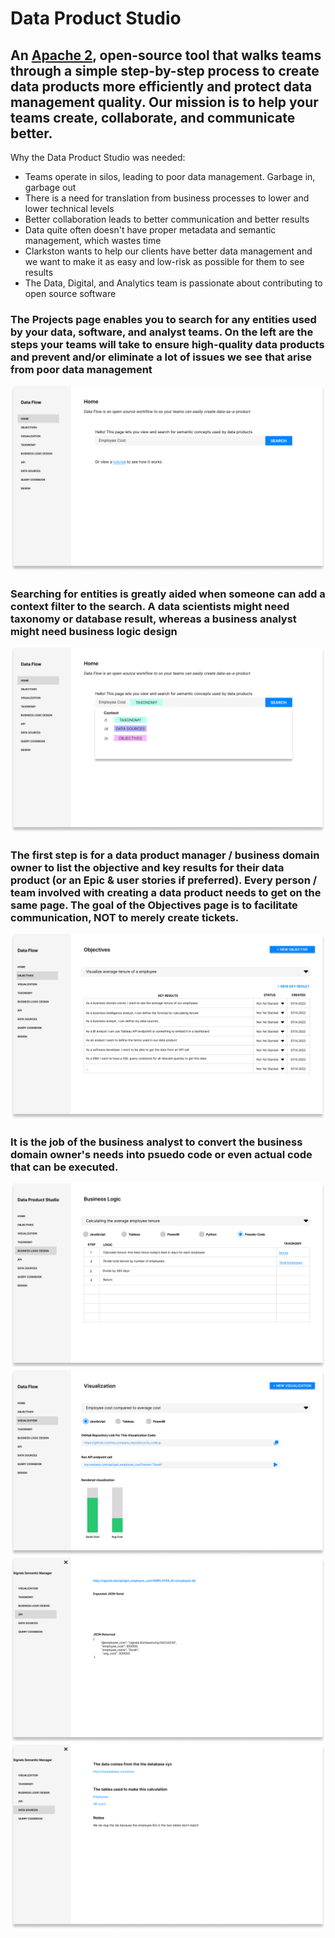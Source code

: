# Data Product Studio 
## An [Apache 2](https://www.apache.org/licenses/LICENSE-2.0), open-source tool that walks teams through a simple step-by-step process to create data products more efficiently and protect data management quality. Our mission is to help your teams create, collaborate, and communicate better.

Why the Data Product Studio was needed:
- Teams operate in silos, leading to poor data management. Garbage in, garbage out
- There is a need for translation from business processes to lower and lower technical levels
- Better collaboration leads to better communication and better results
- Data quite often doesn't have proper metadata and semantic management, which wastes time
- Clarkston wants to help our clients have better data management and we want to make it as easy and low-risk as possible for them to see results
- The Data, Digital, and Analytics team is passionate about contributing to open source software

### The Projects page enables you to search for any entities used by your data, software, and analyst teams. On the left are the steps your teams will take to ensure high-quality data products and prevent and/or eliminate a lot of issues we see that arise from poor data management
![Home](https://github.com/data-product-studio/data-product-studio/blob/main/Home.png)

### Searching for entities is greatly aided when someone can add a context filter to the search. A data scientists might need taxonomy or database result, whereas a business analyst might need business logic design
![Search](https://github.com/data-product-studio/data-product-studio/blob/main/search.png)

### The first step is for a data product manager / business domain owner to list the objective and key results for their data product (or an Epic & user stories if preferred). Every person / team involved with creating a data product needs to get on the same page. The goal of the Objectives page is to facilitate communication, NOT to merely create tickets.
![Objectives](https://github.com/data-product-studio/data-product-studio/blob/main/Objectives.png)

### It is the job of the business analyst to convert the business domain owner's needs into psuedo code or even actual code that can be executed.
![Logic](https://github.com/data-product-studio/data-product-studio/blob/main/Logic.png)
![Visuals](https://github.com/data-product-studio/data-product-studio/blob/main/Visuals.png)
![API](https://github.com/data-product-studio/data-product-studio/blob/main/API.png)
![data_sources](https://github.com/data-product-studio/data-product-studio/blob/main/data_sources.png)


<!--
**data-product-studio/data-product-studio** is a ✨ _special_ ✨ repository because its `README.md` (this file) appears on your GitHub profile.




-->
